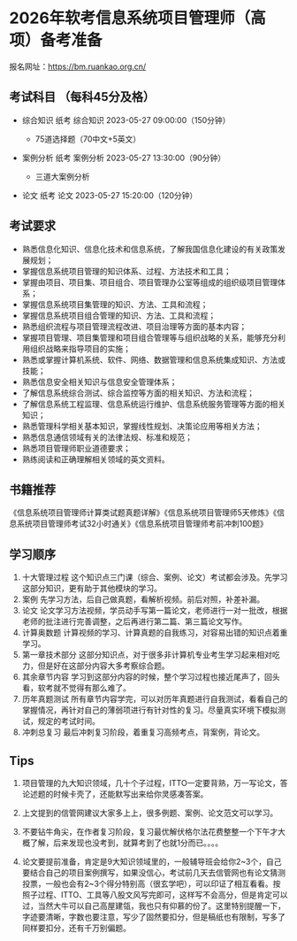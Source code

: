 # 2026年软考信息系统项目管理师（高项）备考准备

报名网址：https://bm.ruankao.org.cn/

## 考试科目	（每科45分及格）

- 综合知识	纸考	综合知识	2023-05-27 09:00:00（150分钟）
  - 75道选择题（70中文+5英文）

- 案例分析	纸考	案例分析	2023-05-27 13:30:00（90分钟）
  - 三道大案例分析

- 论文		    纸考	论文		    2023-05-27 15:20:00（120分钟）

## 考试要求

- 熟悉信息化知识、信息化技术和信息系统，了解我国信息化建设的有关政策发展规划；
- 掌握信息系统项目管理的知识体系、过程、方法技术和工具；
- 掌握由项目、项目集、项目组合、项目管理办公室等组成的组织级项目管理体系；
- 掌握信息系统项目集管理的知识、方法、工具和流程；
- 掌握信息系统项目组合管理的知识、方法、工具和流程；
- 熟悉组织流程与项目管理流程改进、项目治理等方面的基本内容；
- 掌握项目管理、项目集管理和项目组合管理等与组织战略的关系，能够充分利用组织战略来指导项目的实施；
- 熟悉或掌握计算机系统、软件、网络、数据管理和信息系统集成知识、方法或技能；
- 熟悉信息安全相关知识与信息安全管理体系；
- 了解信息系统综合测试、综合监控等方面的相关知识、方法和流程；
- 了解信息系统工程监理、信息系统运行维护、信息系统服务管理等方面的相关知识；
- 熟悉管理科学相关基本知识，掌握线性规划、决策论应用等相关方法；
- 熟悉信息通信领域有关的法律法规、标准和规范；
- 熟悉项目管理师职业道德要求；
- 熟练阅读和正确理解相关领域的英文资料。



## 书籍推荐
《信息系统项目管理师计算类试题真题详解》《信息系统项目管理师5天修炼》《信息系统项目管理师考试32小时通关》《信息系统项目管理师考前冲刺100题》



## 学习顺序

1. 十大管理过程
这个知识点三门课（综合、案例、论文）考试都会涉及。先学习这部分知识，更有助于其他模块的学习。
2. 案例
先学习方法，后自己做真题，看解析视频。前后对照，补差补漏。
3. 论文
论文学习方法视频，学员动手写第一篇论文，老师进行一对一批改，根据老师的批注进行完善调整，之后再进行第二篇、第三篇论文写作。
4. 计算奥数题
计算视频的学习、计算真题的自我练习，对容易出错的知识点着重学习。
5. 第一章技术部分
这部分知识点，对于很多非计算机专业考生学习起来相对吃力，但是好在这部分内容大多考察综合题。
6. 其余章节内容
学习到这部分内容的时候，整个学习过程也接近尾声了，回头看，软考就不觉得有那么难了。
7. 历年真题测试
所有章节内容学完，可以对历年真题进行自我测试，看看自己的掌握情况，再针对自己的薄弱项进行有针对性的复习。尽量真实环境下模拟测试，规定的考试时间。
8. 冲刺总复习
最后冲刺复习阶段，着重复习高频考点，背案例，背论文。

## Tips
1. 项目管理的九大知识领域，几十个子过程，ITTO一定要背熟，万一写论文，答论述题的时候卡壳了，还能默写出来给你灵感凑答案。

2. 上文提到的信管网建议大家多上上，很多例题、案例、论文范文可以学习。

3. 不要钻牛角尖，在作者复习阶段，复习最优解伏格尔法花费整整一个下午才大概了解，后来发现也没考到，就算考到了也就1分而已。。。。

4. 论文要提前准备，肯定是9大知识领域里的，一般辅导班会给你2~3个，自己要结合自己的项目案例撰写，如果没信心，考试前几天去信管网也有论文猜测投票，一般也会有2~3个得分特别高（很玄学吧），可以印证了相互看看。按照子过程、ITTO、工具等八股文风写完即可，这样写不会高分，但是肯定可以过，当然大牛可以自己高屋建瓴，我也只有仰慕的份了。这里特别提醒一下，字迹要清晰，字数也要注意，写少了固然要扣分，但是稿纸也有限制，写多了同样要扣分，还有千万别偏题。

